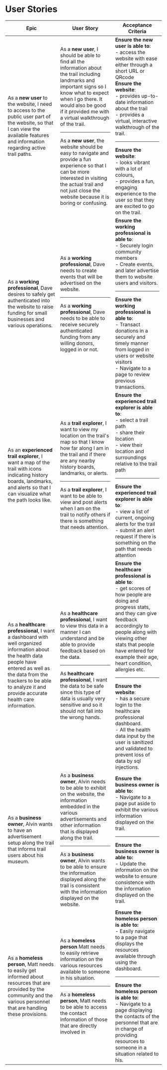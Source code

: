 # User Stories

| Epic                                                                                                                                                                                                                                        | User Story                                                                                                                                                                                                                                                                                                                                                                                                                                                                     | Acceptance Criteria                                                                                                                                                                                                                                                                                                                                                                                                                                                                                  |
| ------------------------------------------------------------------------------------------------------------------------------------------------------------------------------------------------------------------------------------------- | ------------------------------------------------------------------------------------------------------------------------------------------------------------------------------------------------------------------------------------------------------------------------------------------------------------------------------------------------------------------------------------------------------------------------------------------------------------------------------ | ---------------------------------------------------------------------------------------------------------------------------------------------------------------------------------------------------------------------------------------------------------------------------------------------------------------------------------------------------------------------------------------------------------------------------------------------------------------------------------------------------- |
| As a **new user** to the website, I need to access to the public user part of the website, so that I can view the available features and information regarding active trail paths.                                                          | As a **new user**, I should be able to find all the information about the trail including landmarks and important signs so I know what to expect when I go there. It would also be good if it provided me with a virtual walkthrough of the trail. <hr> As a **new user**, the website should be easy to navigate and provide a fun experience so that I can be more interested in visiting the actual trail and not just close the website because it is boring or confusing. | **Ensure the new user is able to**: <br> - access the website with ease either through a short URL or QRcode <br> **Ensure the website**: <br> - provides up-to-date information about the trail <br> - provides a virtual, interactive walkthrough of the trail. <hr> **Ensure the website**: <br> - looks vibrant with a lot of colours, <br> - provides a fun, engaging experience to the user so that they are excited to go on the trail.                                                       |
| As a **working professional**, Dave desires to safely get authenticated into the website to raise funding for small businesses and various operations.                                                                                      | As a **working professional**, Dave needs to create events that will be advertised on the website. <hr> As a **working professional**, Dave needs to be able to receive securely authenticated funding from any willing donors, logged in or not.                                                                                                                                                                                                                              | **Ensure the working professional is able to**: <br> - Securely login community members <br> - Create events, and later advertise them to website users and visitors. <hr> **Ensure the working professional is able to**: <br>- Transact donations in a securely and timely manner from logged in users or website visitors <br> - Navigate to a page to review previous transactions.                                                                                                              |
| As an **experienced trail explorer**, I want a map of the trail with icons indicating history boards, landmarks, and alerts so that I can visualize what the path looks like.                                                               | As a **trail explorer**, I want to view my location on the trail's map so that I know how far along I am in the trail and if there are any nearby history boards, landmarks, or alerts. <hr> As a **trail explorer**, I want to be able to view and post alerts when I am on the trail to notify others if there is something that needs attention.                                                                                                                            | **Ensure the experienced trail explorer is able to**: <br> - select a trail path <br> - share their location <br> - view their location and surroundings relative to the trail path <hr> **Ensure the experienced trail explorer is able to**: <br> - view a list of current, ongoing alerts for the trail <br> - submit an alert request if there is something on the path that needs attention                                                                                                     |
| As a **healthcare professional**, I want a dashboard with well organized information about the health data people have entered as well as the data from the trackers to be able to analyze it and provide accurate health care information. | As a **healthcare professional**, I want to view this data in a manner I can understand and be able to provide feedback based on the data. <hr> As **healthcare professional**, I want the data to be safe since this type of data is usually very sensitive and so it should not fall into the wrong hands.                                                                                                                                                                   | **Ensure the healthcare professional is able to**: <br> - get scores of how people are doing and progress stats, and they can give feedback accordingly to people along with viewing other stats that people have entered for example their age, heart condition, allergies etc. <hr> **Ensure the website**: <br> - has a secure login to the healthcare professional dashboard. <br> - All the health data input by the user is sanitized and validated to prevent loss of data by sql injections. |
| As a **business owner**, Alvin wants to have an advertisement setup along the trail that informs trail users about his museum.                                                                                                              | As a **business owner**, Alvin needs to be able to exhibit on the website, the information embedded in the various advertisements and other information that is displayed along the trail.<hr>As a **business owner**, Alvin wants to be able to ensure the information displayed along the trail is consistent with the information displayed on the website.                                                                                                                 | **Ensure the business owner is able to:**<br> - Navigate to a page put aside to exhibit the various information displayed on the trail.<hr>**Ensure the business owner is able to:**<br> - Update the information on the website to ensure consistence with the information displayed on the trail.                                                                                                                                                                                                  |
| As a **homeless person**, Matt needs to easily get informed about resources that are provided by the community and the various personnel that are handling these provisions.                                                                | As a **homeless person** Matt needs to easily retrieve information on the various resources available to someone in his situation.<hr>As a **homeless person**, Matt needs to be able to access the contact information of those that are directly involved in                                                                                                                                                                                                                 | **Ensure the homeless person is able to:**<br> - Easily navigate to a page that displays the resources available through using the dashboard.<hr>**Ensure the homeless person is able to:**<br> - Navigate to a page displaying the contacts of the personnel that are in charge of providing resources to someone in a situation related to his.                                                                                                                                                    |
